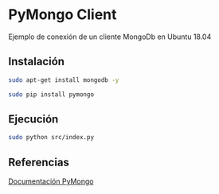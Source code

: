 # PyMongo Client

Ejemplo de conexión de un cliente MongoDb en Ubuntu 18.04

## Instalación

```bash
sudo apt-get install mongodb -y
```

```bash
sudo pip install pymongo
```

## Ejecución

```bash
sudo python src/index.py
```

## Referencias

[Documentación PyMongo](https://pymongo.readthedocs.io/en/stable)